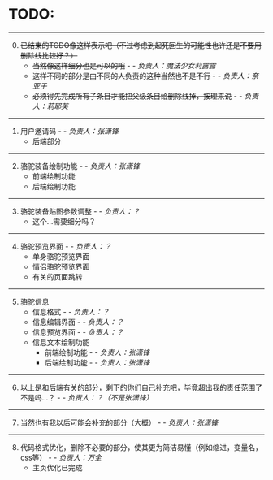 # TODO:
***
0. ~~已结束的TODO像这样表示吧（不过考虑到起死回生的可能性也许还是不要用删除线比较好？）~~
    - ~~当然像这样细分也是可以的哦~~ - - *负责人：魔法少女莉露露*
    - ~~这样不同的部分是由不同的人负责的这种当然也不是不行~~ - - *负责人：奈亚子*
    - ~~必须得先完成所有子条目才能把父级条目给删除线掉，按理来说~~ - - *负责人：莉耶芙*
***
1. 用户邀请码 - - *负责人：张潇锋*
    - 后端部分
***
2. 骆驼装备绘制功能 - - *负责人：张潇锋*
    - 前端绘制功能
    - 后端绘制功能
***
3. 骆驼装备贴图参数调整 - - *负责人：？*
    - 这个...需要细分吗？
***
4. 骆驼预览界面 - - *负责人：？*
    - 单身骆驼预览界面
    - 情侣骆驼预览界面
    - 有关的页面跳转
***
5. 骆驼信息
    - 信息格式 - - *负责人：？*
    - 信息编辑界面 - - *负责人：？*
    - 信息预览界面 - - *负责人：？*
    - 信息文本绘制功能
        - 前端绘制功能 - - *负责人：张潇锋*
        - 后端绘制功能 - - *负责人：张潇锋*
***
6. 以上是和后端有关的部分，剩下的你们自己补充吧，毕竟超出我的责任范围了不是吗...？ - - *负责人：？（不是张潇锋）*
***
7. 当然也有我以后可能会补充的部分（大概） - - *负责人：张潇锋*
***
8. 代码格式优化，删除不必要的部分，使其更为简洁易懂（例如缩进，变量名，css等） - - *负责人：万全*
    - 主页优化已完成
